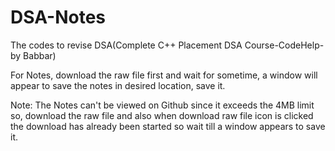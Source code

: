 # DSA-Notes
The codes to revise DSA(Complete C++ Placement DSA Course-CodeHelp-by Babbar)


For Notes, download the raw file first and wait for sometime, a window will appear to save the notes in desired location, save it. 

Note: The Notes can't be viewed on Github since it exceeds the 4MB limit so, download the raw file and also when download raw file icon is clicked the download has already been started so wait till a window appears to save it.

